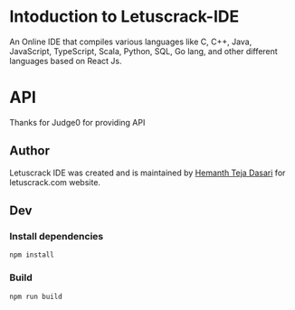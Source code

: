 # Intoduction to Letuscrack-IDE 
An Online IDE that compiles various languages like C, C++, Java, JavaScript, TypeScript, Scala, Python, SQL, Go lang, and other different languages based on React Js.

# API
Thanks for Judge0 for providing API

## Author
Letuscrack IDE was created and is maintained by [Hemanth Teja Dasari](https://github.com/hemanthtejadasari) for letuscrack.com website.

## Dev

### Install dependencies

`npm install`

### Build

`npm run build`


